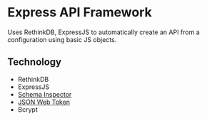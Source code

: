 # Express API Framework

Uses RethinkDB, ExpressJS to automatically create an API from a configuration using basic JS objects.

## Technology

* RethinkDB
* ExpressJS
* [Schema Inspector](https://www.npmjs.com/package/schema-inspector)
* [JSON Web Token](https://www.npmjs.com/package/jsonwebtoken)
* Bcrypt
